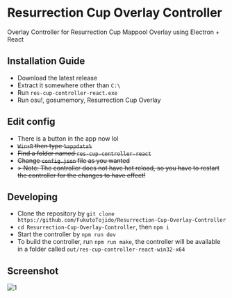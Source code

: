 # Resurrection Cup Overlay Controller
Overlay Controller for Resurrection Cup Mappool Overlay using Electron + React

## Installation Guide
- Download the latest release
- Extract it somewhere other than `C:\`
- Run `res-cup-controller-react.exe`
- Run osu!, gosumemory, Resurrection Cup Overlay

## Edit config
- There is a button in the app now lol
- ~~`Win+R` then type `%appdata%`~~
- ~~Find a folder named `res-cup-controller-react`~~
- ~~Change `config.json` file as you wanted~~
- ~~> Note: The controller does not have hot reload, so you have to restart the controller for the changes to have effect!~~

## Developing
- Clone the repository by `git clone https://github.com/FukutoTojido/Resurrection-Cup-Overlay-Controller`
- `cd Resurrection-Cup-Overlay-Controller`, then `npm i`
- Start the controller by `npm run dev`
- To build the controller, run `npm run make`, the controller will be available in a folder called `out/res-cup-controller-react-win32-x64`

## Screenshot
![1](https://i.imgur.com/3c1y7MU.png)
